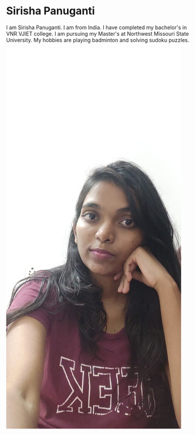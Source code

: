 # Sirisha Panuganti

I am Sirisha Panuganti. I am from India. I have completed my bachelor's in VNR VJIET college. I am pursuing my Master's at Northwest Missouri State University. My hobbies are playing badminton and solving sudoku puzzles.

![Click here for my Image](Image.JPG)